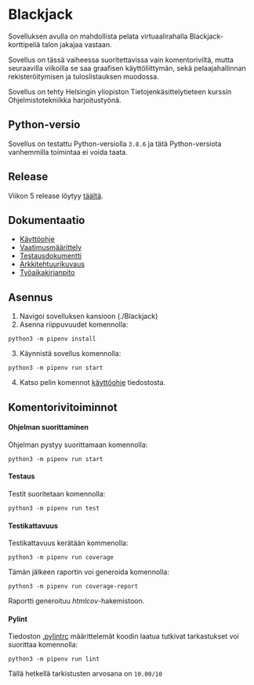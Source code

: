 # Blackjack

Sovelluksen avulla on mahdollista pelata virtuaalirahalla Blackjack-korttipeliä talon jakajaa vastaan.

Sovellus on tässä vaiheessa suoritettavissa vain komentoriviltä, mutta seuraavilla viikoilla se saa graafisen käyttöliittymän, sekä pelaajahallinnan rekisteröitymisen ja tuloslistauksen muodossa.

Sovellus on tehty Helsingin yliopiston Tietojenkäsittelytieteen kurssin Ohjelmistotekniikka harjoitustyönä.

## Python-versio
Sovellus on testattu Python-versiolla `3.8.6` ja tätä Python-versiota vanhemmilla toimintaa ei voida taata.

## Release

Viikon 5 release löytyy [täältä](https://github.com/TeemuBergman/ot-harjoitustyo/releases/tag/viikko5).

## Dokumentaatio
- [Käyttöohje](./dokumentaatio/kayttoohje.md)
- [Vaatimusmäärittely](./dokumentaatio/vaatimusmaarittely.md)
- [Testausdokumentti](./dokumentaatio/testausdokumentti.md)
- [Arkkitehtuurikuvaus](./dokumentaatio/arkkitehtuuri.md)
- [Työaikakirjanpito](./dokumentaatio/työaikakirjanpito.txt)

## Asennus

1. Navigoi sovelluksen kansioon (./Blackjack)
2. Asenna riippuvuudet komennolla:

```
python3 -m pipenv install
```

3. Käynnistä sovellus komennolla:

```
python3 -m pipenv run start
```

4. Katso pelin komennot [käyttöohje](./dokumentaatio/kayttoohje.md) tiedostosta.

## Komentorivitoiminnot

#### Ohjelman suorittaminen

Ohjelman pystyy suorittamaan komennolla:

```
python3 -m pipenv run start
```

#### Testaus

Testit suoritetaan komennolla:

```
python3 -m pipenv run test
```

#### Testikattavuus

Testikattavuus kerätään kommenolla:

```
python3 -m pipenv run coverage
```

Tämän jälkeen raportin voi generoida komennolla:

```
python3 -m pipenv run coverage-report
```

Raportti generoituu _htmlcov_-hakemistoon.

#### Pylint

Tiedoston [.pylintrc](./Blackjack/.pylintrc) määrittelemät koodin laatua tutkivat tarkastukset voi suorittaa komennolla:

```
python3 -m pipenv run lint
```

Tällä hetkellä tarkistusten arvosana on `10.00/10`
